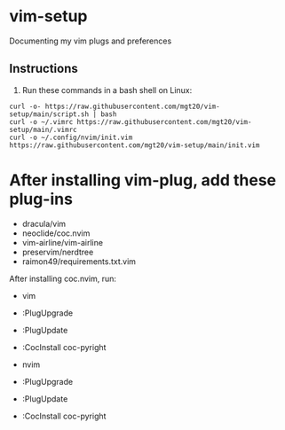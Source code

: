 # vim-setup

Documenting my vim plugs and preferences

## Instructions

1. Run these commands in a bash shell on Linux:

```
curl -o- https://raw.githubusercontent.com/mgt20/vim-setup/main/script.sh | bash
curl -o ~/.vimrc https://raw.githubusercontent.com/mgt20/vim-setup/main/.vimrc 
curl -o ~/.config/nvim/init.vim https://raw.githubusercontent.com/mgt20/vim-setup/main/init.vim 
```


# After installing vim-plug, add these plug-ins

- dracula/vim
- neoclide/coc.nvim
- vim-airline/vim-airline
- preservim/nerdtree
- raimon49/requirements.txt.vim

After installing coc.nvim, run:
- vim
- :PlugUpgrade
- :PlugUpdate
- :CocInstall coc-pyright

- nvim
- :PlugUpgrade
- :PlugUpdate
- :CocInstall coc-pyright


